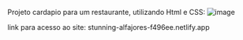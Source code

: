 Projeto cardapio para um restaurante, utilizando Html e CSS:
![image](https://user-images.githubusercontent.com/91994574/183783839-10e87f13-3759-4384-916b-aed8ae250592.png)


link para acesso ao site: stunning-alfajores-f496ee.netlify.app
